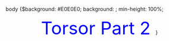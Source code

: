 body {$background: #E0E0E0;
background: ;
min-height: 100%;<!-- content to be placed inside <body>Torsor Part 2…</body> -->
<center><font color="blue" size="180">Torsor Part 2 </font>}


